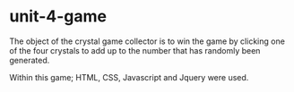 # unit-4-game

The object of the crystal game collector is to win the game by clicking one of the four crystals to add up to the number that has randomly been generated.

Within this game; HTML, CSS, Javascript and Jquery were used.
